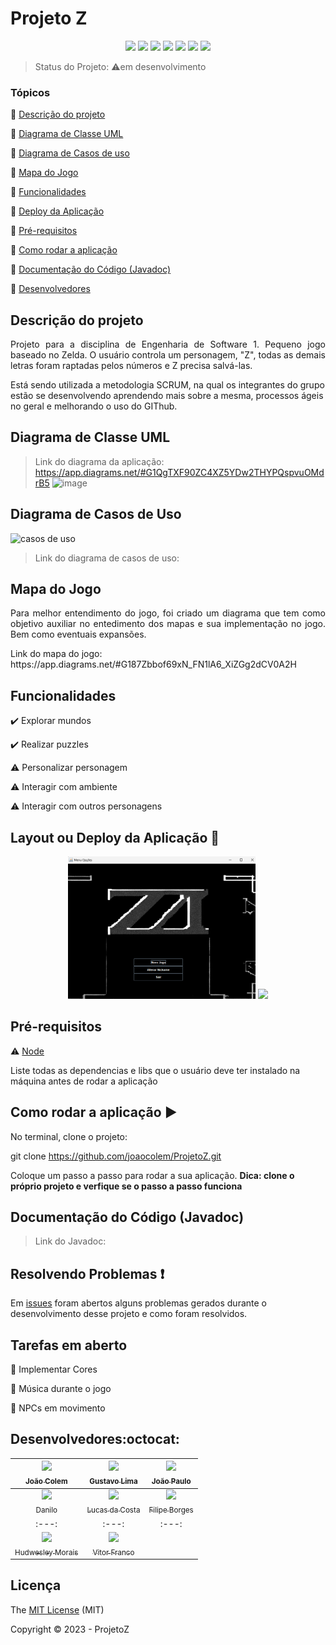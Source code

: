 <h1>Projeto Z</h1> 

<p align="center">
  <img src="![Badge em Desenvolvimento](http://img.shields.io/static/v1?label=STATUS&message=EM%20DESENVOLVIMENTO&color=GREEN&style=for-the-badge)"/>
  <img src="https://img.shields.io/badge/Java-ED8B00?style=for-the-badge&logo=openjdk&logoColor=white"/>
  <img src="http://img.shields.io/static/v1?label=License&message=MIT&color=green&style=for-the-badge"/>
  <img src="https://img.shields.io/badge/IntelliJ_IDEA-000000.svg?style=for-the-badge&logo=intellij-idea&logoColor=white"/>
  <img src="https://img.shields.io/badge/Visual_Studio-5C2D91?style=for-the-badge&logo=visual%20studio&logoColor=white"/>
  <img src="https://badgen.net/badge/ifmg/OuroBranco/green?icon=github"/>
   <img src="http://img.shields.io/static/v1?label=STATUS&message=EM%20DESENVOLVIMENTO&color=RED&style=for-the-badge"/>

</p>


> Status do Projeto: :warning:em desenvolvimento

### Tópicos 

:small_blue_diamond: [Descrição do projeto](#descrição-do-projeto)

:small_blue_diamond: [Diagrama de Classe UML](#diagrama-de-classe-uml)

:small_blue_diamond: [Diagrama de Casos de uso](#diagrama-de-casos-de-uso)

:small_blue_diamond: [Mapa do Jogo](#mapa-do-jogo)

:small_blue_diamond: [Funcionalidades](#funcionalidades)

:small_blue_diamond: [Deploy da Aplicação](#deploy-da-aplicação-dash)

:small_blue_diamond: [Pré-requisitos](#pré-requisitos)

:small_blue_diamond: [Como rodar a aplicação](#como-rodar-a-aplicação-arrow_forward)

:small_blue_diamond: [Documentação do Código (Javadoc)](#documentação-do-código-(javadoc))

:small_blue_diamond: [Desenvolvedores](#desenvolvedores)




## Descrição do projeto 

<p align="justify">
  Projeto para a disciplina de Engenharia de Software 1. Pequeno jogo baseado no Zelda. O usuário controla um personagem, "Z", todas as demais letras foram raptadas pelos números e Z precisa salvá-las.

  Está sendo utilizada a metodologia SCRUM, na qual os integrantes do grupo estão se desenvolvendo aprendendo mais sobre a mesma, processos ágeis no geral e melhorando o uso do GIThub. 
</p>

## Diagrama de Classe UML
> Link do diagrama da aplicação: https://app.diagrams.net/#G1QgTXF90ZC4XZ5YDw2THYPQspvuOMdrB5
![image](https://github.com/joaocolem/ProjetoZ/assets/105292741/d3444b94-a372-45fe-9f32-f6a8930249c6)

## Diagrama de Casos de Uso
![casos de uso](https://github.com/joaocolem/ProjetoZ/assets/105292741/4c7d9d91-99d3-4b51-8472-381e5367e9f0)
> Link do diagrama de casos de uso: 

## Mapa do Jogo
<p align="justify">
  Para melhor entendimento do jogo, foi criado um diagrama que tem como objetivo auxiliar no entedimento dos mapas e sua implementação no jogo. Bem como eventuais expansões.
</p>
Link do mapa do jogo: https://app.diagrams.net/#G187Zbbof69xN_FN1lA6_XiZGg2dCV0A2H

## Funcionalidades

:heavy_check_mark: Explorar mundos  

:heavy_check_mark: Realizar puzzles

:warning: Personalizar personagem

:warning: Interagir com ambiente 

:warning: Interagir com outros personagens  

## Layout ou Deploy da Aplicação :dash:


<div align="center">
<img src="https://github.com/joaocolem/ProjetoZ/blob/Gustavo-Branch/sshot/Captura%20de%20tela%202023-06-26%20125518.png?raw=true" width="300px" />
<img src="https://github.com/joaocolem/ProjetoZ/assets/105292741/a861faf7-8a21-4999-b8a9-920a92106cce" width="300px" />
</div>



## Pré-requisitos

:warning: [Node](https://nodejs.org/en/download/)


Liste todas as dependencias e libs que o usuário deve ter instalado na máquina antes de rodar a aplicação 

## Como rodar a aplicação :arrow_forward:

No terminal, clone o projeto: 

git clone https://github.com/joaocolem/ProjetoZ.git


Coloque um passo a passo para rodar a sua aplicação. **Dica: clone o próprio projeto e verfique se o passo a passo funciona**

## Documentação do Código (Javadoc)
> Link do Javadoc: 

## Resolvendo Problemas :exclamation:

Em [issues]() foram abertos alguns problemas gerados durante o desenvolvimento desse projeto e como foram resolvidos. 

## Tarefas em aberto


:memo: Implementar Cores

:memo: Música durante o jogo

:memo: NPCs em movimento

## Desenvolvedores:octocat:

| [<img src="https://avatars.githubusercontent.com/u/105292741?v=4" width=115><br><sub>João Colem</sub>](https://github.com/joaocolem) |  [<img src="https://avatars.githubusercontent.com/u/79370990?v=4" width=115><br><sub>Gustavo Lima</sub>](https://github.com/hgustavo98) |  [<img src="https://avatars.githubusercontent.com/u/130676497?v=4" width=115><br><sub>João Paulo</sub>](https://github.com/dezumiude) | 
| :---: | :---: | :---: 
[<img src="https://avatars.githubusercontent.com/u/134110807?v=4" width=115><br><sub>Danilo</sub>](https://github.com/danilohenriki) |  [<img src="https://avatars.githubusercontent.com/u/102836495?v=4" width=115><br><sub>Lucas da Costa</sub>](https://github.com/DreaMagici4n) |  [<img src="https://avatars.githubusercontent.com/u/134005292?v=4" width=115><br><sub>Filipe Borges</sub>](https://github.com/FilipeBrges)|| 
| :---: | :---: | :---: 
| [<img src="https://avatars.githubusercontent.com/u/85462812?v=4" width=115><br><sub>Hudwesley Morais</sub>](https://github.com/hudwesley) | [<img src="https://avatars.githubusercontent.com/u/93010166?v=4" width=115><br><sub>Vitor Franco</sub>](https://github.com/vfranco00)


## Licença 

The [MIT License]() (MIT)

Copyright :copyright: 2023 - ProjetoZ
